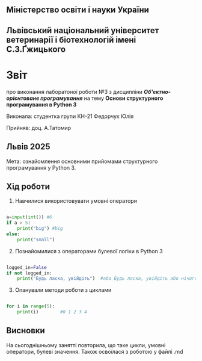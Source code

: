 ## Міністерство освіти і науки України

## Львівський національний університет ветеринарії і біотехнологій імені С.З.Ґжицького

# Звіт

про виконання лаборатоної роботи №3 з дисципліни ***Об'єктно-орієнтоване програмування*** на тему **Основи структурного програмування в Python 3**

Виконала: студентка групи КН-21 Федорчук Юлія

Прийняв: доц. А.Татомир

## Львів 2025

Мета: ознайомлення основними прийомами структурного
програмування у Python 3.

## Хід роботи

1. Навчилися використовувати умовні оператори

```py

a=input(int()) #6
if a > 5:
    print("big") #big
else:
    print("small") 

```
2. Познайомилися з операторами булевої логіки в Python 3

```py

logged_in=False
if not logged_in:
    print("Будь ласка, увійдіть")  #або Будь ласка, увійдіть або нічого

```
3. Опанували методи роботи з циклами

```py

for i in range(5):
    print(i)        #0 1 2 3 4

```
## Висновки

На сьогоднішньому занятті повторила, що таке цикли, умовні оператори, булеві значення. Також освоїлася з роботою у файлі .md